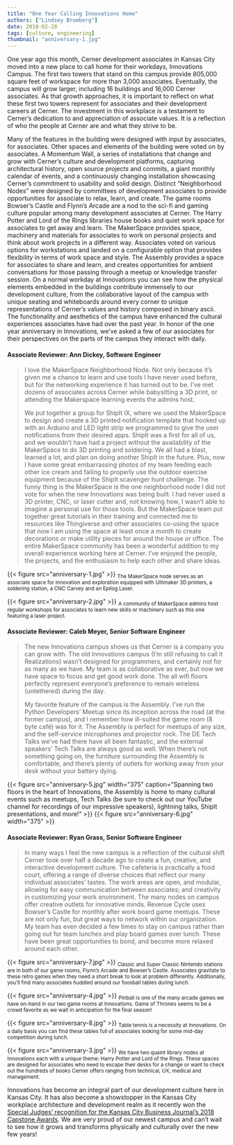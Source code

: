 ```yaml
---
title: "One Year Calling Innovations Home"
authors: ["Lindsey Bromberg"]
date: 2018-02-28
tags: [culture, engineering]
thumbnail: "anniversary-1.jpg"
---
```


One year ago this month, Cerner development associates in Kansas City moved into a new place to call home for their workdays, Innovations Campus. The first two towers that stand on this campus provide 805,000 square feet of workspace for more than 3,000 associates. Eventually, the campus will grow larger, including 16 buildings and 16,000 Cerner associates. As that growth approaches, it is important to reflect on what these first two towers represent for associates and their development careers at Cerner. The investment in this workplace is a testament to Cerner’s dedication to and appreciation of associate values. It is a reflection of who the people at Cerner are and what they strive to be.

Many of the features in the building were designed with input by associates, for associates.  Other spaces and elements of the building were voted on by associates. A Momentum Wall, a series of installations that change and grow with Cerner’s culture and development platforms, capturing architectural history, open source projects and commits, a giant monthly calendar of events, and a continuously changing installation showcasing Cerner’s commitment to usability and solid design. Distinct “Neighborhood Nodes” were designed by committees of development associates to provide opportunities for associate to relax, learn, and create. The game rooms Bowser’s Castle and Flynn’s Arcade are a nod to the sci-fi and gaming culture popular among many development associates at Cerner. The Harry Potter and Lord of the Rings libraries house books and quiet work space for associates to get away and learn. The MakerSpace provides space, machinery and materials for associates to work on personal projects and think about work projects in a different way. Associates voted on various options for workstations and landed on a configurable option that provides flexibility in terms of work space and style. The Assembly provides a space for associates to share and learn, and creates opportunities for ambient conversations for those passing through a meetup or knowledge transfer session. On a normal workday at Innovations you can see how the physical elements embedded in the buildings contribute immensely to our development culture, from the collaborative layout of the campus with unique seating and whiteboards around every corner to unique representations of Cerner’s values and history composed in binary ascii. The functionality and aesthetics of the campus have enhanced the cultural experiences associates have had over the past year. In honor of the one year anniversary in Innovations, we’ve asked a few of our associates for their perspectives on the parts of the campus they interact with daily.

#### Associate Reviewer: Ann Dickey, Software Engineer
> I love the MakerSpace Neighborhood Node. Not only because it’s given me a chance to learn and use tools I have never used before, but for the networking experience it has turned out to be. I’ve met dozens of associates across Cerner while babysitting a 3D print, or attending the Makerspace learning events the admins host.
>
> We put together a group for ShipIt IX, where we used the MakerSpace to design and create a 3D printed notification template that hooked up with an Arduino and LED light strip we programmed to give the user notifications from their desired apps. ShipIt was a first for all of us, and we wouldn’t have had a project without the availability of the MakerSpace to do 3D printing and soldering. We all had a blast, learned a lot, and plan on doing another ShipIt in the future. Plus, now I have some great embarrassing photos of my team feeding each other ice cream and failing to properly use the outdoor exercise equipment because of the ShipIt scavenger hunt challenge. The funny thing is the MakerSpace is the one neighborhood node I did not vote for when the new Innovations was being built. I had never used a 3D printer, CNC, or laser cutter and, not knowing how, I wasn’t able to imagine a personal use for those tools. But the MakerSpace team put together great tutorials in their training and connected me to resources like Thingiverse and other associates co-using the space that now I am using the space at least once a month to create decorations or make utility pieces for around the house or office. The entire MakerSpace community has been a wonderful addition to my overall experience working here at Cerner. I’ve enjoyed the people, the projects, and the enthusiasm to help each other and share ideas.

{{< figure src="anniversary-1.jpg" >}}
<sub>The MakerSpace node serves as an associate space for innovation and exploration equipped with Ultimaker 3D printers, a soldering station, a CNC Carvey and an Epilog Laser.</sub>

{{< figure src="anniversary-2.jpg" >}}
<sub>A community of MakerSpace admins host regular workshops for associates to learn new skills or machinery such as this one featuring a laser project.</sub>

#### Associate Reviewer: Caleb Meyer, Senior Software Engineer
>The new Innovations campus shows us that Cerner is a company you can grow with. The old Innovations campus (I’m still refusing to call it Realizations) wasn’t designed for programmers, and certainly not for as many as we have. My team is as collaborative as ever, but now we have space to focus and get good work done. The all wifi floors perfectly represent everyone’s preference to remain wireless (untethered) during the day.
>
>My favorite feature of the campus is the Assembly. I’ve run the Python Developers’ Meetup since its inception across the road (at the former campus), and I remember how ill-suited the game room (8 byte café) was for it. The Assembly is perfect for meetups of any size, and the self-service microphones and projector rock. The DE Tech Talks we’ve had there have all been fantastic, and the external speakers’ Tech Talks are always good as well. When there’s not something going on, the furniture surrounding the Assembly is comfortable, and there’s plenty of outlets for working away from your desk without your battery dying.

<!-- TODO Figure out a good way for side by side images where its a single caption -->
{{< figure src="anniversary-5.jpg" width="375" caption="Spanning two floors in the heart of Innovations, the Assembly is home to many cultural events such as meetups, Tech Talks (be sure to check out our YouTube channel for recordings of our impressive speakers), lightning talks, ShipIt presentations, and more!" >}}
{{< figure src="anniversary-6.jpg" width="375" >}}

#### Associate Reviewer: Ryan Grass, Senior Software Engineer
>In many ways I feel the new campus is a reflection of the cultural shift Cerner took over half a decade ago to create a fun, creative, and interactive development culture. The cafeteria is practically a food court, offering a range of diverse choices that reflect our many individual associates’ tastes. The work areas are open, and modular, allowing for easy communication between associates; and creativity in customizing your work environment. The many nodes on campus offer creative outlets for innovative minds. Revenue Cycle uses Bowser’s Castle for monthly after work board game meetups. These are not only fun, but great ways to network within our organization. My team has even decided a few times to stay on campus rather than going out for team lunches and play board games over lunch. These have been great opportunities to bond, and become more relaxed around each other.

{{< figure src="anniversary-7.jpg" >}}
<sub>Classic and Super Classic Nintendo stations are in both of our game rooms, Flynn’s Arcade and Bowser’s Castle. Associates gravitate to these retro games when they need a short break to look at problem differently. Additionally, you’ll find many associates huddled around our foosball tables during lunch.</sub>

{{< figure src="anniversary-4.jpg" >}}
<sub>Pinball is one of the many arcade games we have on-hand in our two game rooms at Innovations. Game of Thrones seems to be a crowd favorite as we wait in anticipation for the final season!</sub>

{{< figure src="anniversary-8.jpg" >}}
<sub>Table tennis is a necessity at Innovations. On a daily basis you can find these tables full of associates looking for some mid-day competition during lunch.</sub>

{{< figure src="anniversary-3.jpg" >}}
<sub>We have two quaint library nodes at Innovations each with a unique theme: Harry Potter and Lord of the Rings. These spaces are designed for associates who need to escape their desks for a change or want to check out the hundreds of books Cerner offers ranging from technical, UX, medical and management.</sub>

Innovations has become an integral part of our development culture here in Kansas City. It has also become a showstopper in the Kansas City workplace architecture and development realm as it recently won the [Special Judges’ recognition for the Kansas City Business Journal’s 2018 Capstone Awards](https://www.bizjournals.com/kansascity/news/2018/01/26/2018-capstone-award-winners.html). We are very proud of our newest campus and can’t wait to see how it grows and transforms physically and culturally over the new few years!

